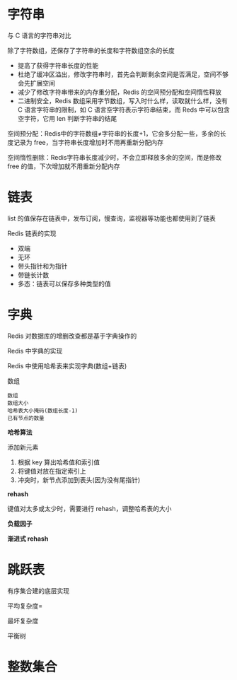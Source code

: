 # 字符串



与 C 语言的字符串对比

除了字符数组，还保存了字符串的长度和字符数组空余的长度

* 提高了获得字符串长度的性能
* 杜绝了缓冲区溢出，修改字符串时，首先会判断剩余空间是否满足，空间不够会先扩展空间
* 减少了修改字符串带来的内存重分配，Redis 的空间预分配和空间惰性释放
* 二进制安全，Redis 数组采用字节数组，写入时什么样，读取就什么样，没有C 语言字符串的限制，如 C 语言空字符表示字符串结束，而 Reds 中可以包含空字符，它用 len 判断字符串的结尾

空间预分配：Redis中的字符数组≠字符串的长度+1，它会多分配一些，多余的长度记录为 free，当字符串长度增加时不用再重新分配内存

空间惰性删除：Redis字符串长度减少时，不会立即释放多余的空间，而是修改 free 的值，下次增加就不用重新分配内存

# 链表



list 的值保存在链表中，发布订阅，慢查询，监视器等功能也都使用到了链表

Redis 链表的实现

* 双端
* 无环
* 带头指针和为指针
* 带链长计数
* 多态：链表可以保存多种类型的值



# 字典



Redis 对数据库的增删改查都是基于字典操作的

Redis 中字典的实现

Redis 中使用哈希表来实现字典(数组+链表)

数组

```
数组
数组大小
哈希表大小掩码(数组长度-1)
已有节点的数量
```



**哈希算法**

添加新元素

1. 根据 key 算出哈希值和索引值
2. 将键值对放在指定索引上
3. 冲突时，新节点添加到表头(因为没有尾指针)



**rehash**

键值对太多或太少时，需要进行 rehash，调整哈希表的大小

**负载因子**



**渐进式 rehash**



# 跳跃表

有序集合建的底层实现

平均复杂度=

最坏复杂度

平衡树



# 整数集合



















































































































